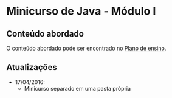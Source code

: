 # Minicurso de Java - Módulo I

## Conteúdo abordado

O conteúdo abordado pode ser encontrado no [Plano de ensino](http://pet.inf.ufsc.br/~jptiz/cursos/plans/Programa%20de%20Ensino%20-%20Minicurso%20Java%20II.pdf).

## Atualizações

 - 17/04/2016:
    - Minicurso separado em uma pasta própria
